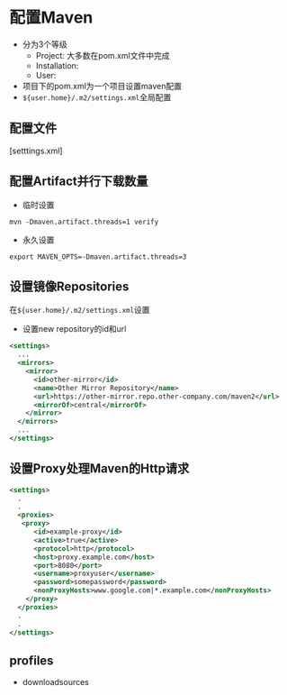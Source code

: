 # 配置Maven

- 分为3个等级
  - Project: 大多数在pom.xml文件中完成
  - Installation: 
  - User: 
- 项目下的pom.xml为一个项目设置maven配置
- `${user.home}/.m2/settings.xml`全局配置

## 配置文件

[setttings.xml]


## 配置Artifact并行下载数量

- 临时设置

```shell
mvn -Dmaven.artifact.threads=1 verify
```

- 永久设置

```shell
export MAVEN_OPTS=-Dmaven.artifact.threads=3
```

## 设置镜像Repositories

在`${user.home}/.m2/settings.xml`设置

- 设置new repository的id和url

```xml
<settings>
  ...
  <mirrors>
    <mirror>
      <id>other-mirror</id>
      <name>Other Mirror Repository</name>
      <url>https://other-mirror.repo.other-company.com/maven2</url>
      <mirrorOf>central</mirrorOf>
    </mirror>
  </mirrors>
  ...
</settings>
```

## 设置Proxy处理Maven的Http请求

```xml
<settings>
  .
  .
  <proxies>
   <proxy>
      <id>example-proxy</id>
      <active>true</active>
      <protocol>http</protocol>
      <host>proxy.example.com</host>
      <port>8080</port>
      <username>proxyuser</username>
      <password>somepassword</password>
      <nonProxyHosts>www.google.com|*.example.com</nonProxyHosts>
    </proxy>
  </proxies>
  .
  .
</settings>
```

## profiles

- downloadsources
